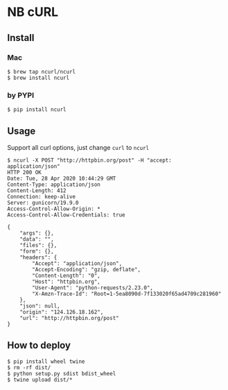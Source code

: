 # NB cURL

## Install

### Mac

```
$ brew tap ncurl/ncurl
$ brew install ncurl
```

### by PYPI

```shell
$ pip install ncurl
```

## Usage

Support all curl options, just change `curl` to `ncurl`

```
$ ncurl -X POST "http://httpbin.org/post" -H "accept: application/json"
HTTP 200 OK
Date: Tue, 28 Apr 2020 10:44:29 GMT
Content-Type: application/json
Content-Length: 412
Connection: keep-alive
Server: gunicorn/19.9.0
Access-Control-Allow-Origin: *
Access-Control-Allow-Credentials: true

{
    "args": {},
    "data": "",
    "files": {},
    "form": {},
    "headers": {
        "Accept": "application/json",
        "Accept-Encoding": "gzip, deflate",
        "Content-Length": "0",
        "Host": "httpbin.org",
        "User-Agent": "python-requests/2.23.0",
        "X-Amzn-Trace-Id": "Root=1-5ea8090d-7f133020f65ad4709c281960"
    },
    "json": null,
    "origin": "124.126.18.162",
    "url": "http://httpbin.org/post"
}
```

## How to deploy

```shell script
$ pip install wheel twine
$ rm -rf dist/
$ python setup.py sdist bdist_wheel
$ twine upload dist/*
```
